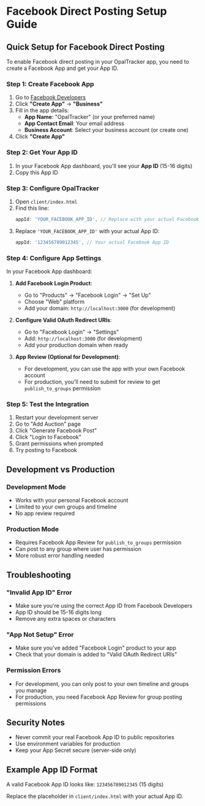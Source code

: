 # Facebook Direct Posting Setup Guide

## Quick Setup for Facebook Direct Posting

To enable Facebook direct posting in your OpalTracker app, you need to create a Facebook App and get your App ID.

### Step 1: Create Facebook App

1. Go to [Facebook Developers](https://developers.facebook.com/)
2. Click **"Create App"** → **"Business"**
3. Fill in the app details:
   - **App Name**: "OpalTracker" (or your preferred name)
   - **App Contact Email**: Your email address
   - **Business Account**: Select your business account (or create one)
4. Click **"Create App"**

### Step 2: Get Your App ID

1. In your Facebook App dashboard, you'll see your **App ID** (15-16 digits)
2. Copy this App ID

### Step 3: Configure OpalTracker

1. Open `client/index.html`
2. Find this line:
   ```javascript
   appId: 'YOUR_FACEBOOK_APP_ID', // Replace with your actual Facebook App ID
   ```
3. Replace `'YOUR_FACEBOOK_APP_ID'` with your actual App ID:
   ```javascript
   appId: '123456789012345', // Your actual Facebook App ID
   ```

### Step 4: Configure App Settings

In your Facebook App dashboard:

1. **Add Facebook Login Product**:
   - Go to "Products" → "Facebook Login" → "Set Up"
   - Choose "Web" platform
   - Add your domain: `http://localhost:3000` (for development)

2. **Configure Valid OAuth Redirect URIs**:
   - Go to "Facebook Login" → "Settings"
   - Add: `http://localhost:3000` (for development)
   - Add your production domain when ready

3. **App Review (Optional for Development)**:
   - For development, you can use the app with your own Facebook account
   - For production, you'll need to submit for review to get `publish_to_groups` permission

### Step 5: Test the Integration

1. Restart your development server
2. Go to "Add Auction" page
3. Click "Generate Facebook Post"
4. Click "Login to Facebook"
5. Grant permissions when prompted
6. Try posting to Facebook

## Development vs Production

### Development Mode
- Works with your personal Facebook account
- Limited to your own groups and timeline
- No app review required

### Production Mode
- Requires Facebook App Review for `publish_to_groups` permission
- Can post to any group where user has permission
- More robust error handling needed

## Troubleshooting

### "Invalid App ID" Error
- Make sure you're using the correct App ID from Facebook Developers
- App ID should be 15-16 digits long
- Remove any extra spaces or characters

### "App Not Setup" Error
- Make sure you've added "Facebook Login" product to your app
- Check that your domain is added to "Valid OAuth Redirect URIs"

### Permission Errors
- For development, you can only post to your own timeline and groups you manage
- For production, you need Facebook App Review for group posting permissions

## Security Notes

- Never commit your real Facebook App ID to public repositories
- Use environment variables for production
- Keep your App Secret secure (server-side only)

## Example App ID Format

A valid Facebook App ID looks like: `123456789012345` (15 digits)

Replace the placeholder in `client/index.html` with your actual App ID.


